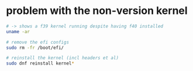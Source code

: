 # problem with the non-version kernel

```sh
# -> shows a f39 kernel running despite having f40 installed
uname -ar

# remove the efi configs
sudo rm -fr /boot/efi/

# reinstall the kernel (incl headers et al)
sudo dnf reinstall kernel*
```


